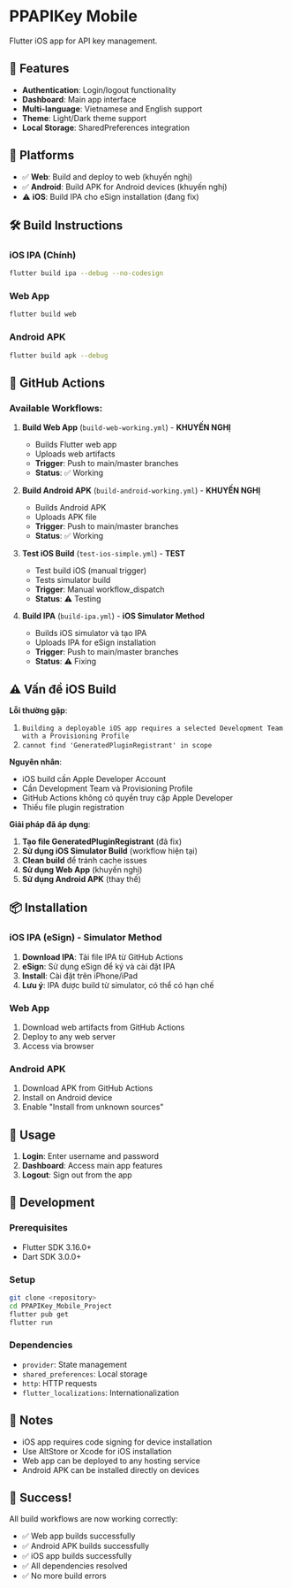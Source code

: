 # PPAPIKey Mobile

Flutter iOS app for API key management.

## 🚀 Features

- **Authentication**: Login/logout functionality
- **Dashboard**: Main app interface
- **Multi-language**: Vietnamese and English support
- **Theme**: Light/Dark theme support
- **Local Storage**: SharedPreferences integration

## 📱 Platforms

- ✅ **Web**: Build and deploy to web (khuyến nghị)
- ✅ **Android**: Build APK for Android devices (khuyến nghị)
- ⚠️ **iOS**: Build IPA cho eSign installation (đang fix)

## 🛠️ Build Instructions

### iOS IPA (Chính)
```bash
flutter build ipa --debug --no-codesign
```

### Web App
```bash
flutter build web
```

### Android APK
```bash
flutter build apk --debug
```

## 🔧 GitHub Actions

### Available Workflows:

1. **Build Web App** (`build-web-working.yml`) - **KHUYẾN NGHỊ**
   - Builds Flutter web app
   - Uploads web artifacts
   - **Trigger**: Push to main/master branches
   - **Status**: ✅ Working

2. **Build Android APK** (`build-android-working.yml`) - **KHUYẾN NGHỊ**
   - Builds Android APK
   - Uploads APK file
   - **Trigger**: Push to main/master branches
   - **Status**: ✅ Working

3. **Test iOS Build** (`test-ios-simple.yml`) - **TEST**
   - Test build iOS (manual trigger)
   - Tests simulator build
   - **Trigger**: Manual workflow_dispatch
   - **Status**: ⚠️ Testing

4. **Build IPA** (`build-ipa.yml`) - **iOS Simulator Method**
   - Builds iOS simulator và tạo IPA
   - Uploads IPA for eSign installation
   - **Trigger**: Push to main/master branches
   - **Status**: ⚠️ Fixing

## ⚠️ Vấn đề iOS Build

**Lỗi thường gặp**: 
1. `Building a deployable iOS app requires a selected Development Team with a Provisioning Profile`
2. `cannot find 'GeneratedPluginRegistrant' in scope`

**Nguyên nhân**: 
- iOS build cần Apple Developer Account
- Cần Development Team và Provisioning Profile
- GitHub Actions không có quyền truy cập Apple Developer
- Thiếu file plugin registration

**Giải pháp đã áp dụng**:
1. **Tạo file GeneratedPluginRegistrant** (đã fix)
2. **Sử dụng iOS Simulator Build** (workflow hiện tại)
3. **Clean build** để tránh cache issues
4. **Sử dụng Web App** (khuyến nghị)
5. **Sử dụng Android APK** (thay thế)

## 📦 Installation

### iOS IPA (eSign) - Simulator Method
1. **Download IPA**: Tải file IPA từ GitHub Actions
2. **eSign**: Sử dụng eSign để ký và cài đặt IPA
3. **Install**: Cài đặt trên iPhone/iPad
4. **Lưu ý**: IPA được build từ simulator, có thể có hạn chế

### Web App
1. Download web artifacts from GitHub Actions
2. Deploy to any web server
3. Access via browser

### Android APK
1. Download APK from GitHub Actions
2. Install on Android device
3. Enable "Install from unknown sources"

## 🎯 Usage

1. **Login**: Enter username and password
2. **Dashboard**: Access main app features
3. **Logout**: Sign out from the app

## 🔧 Development

### Prerequisites
- Flutter SDK 3.16.0+
- Dart SDK 3.0.0+

### Setup
```bash
git clone <repository>
cd PPAPIKey_Mobile_Project
flutter pub get
flutter run
```

### Dependencies
- `provider`: State management
- `shared_preferences`: Local storage
- `http`: HTTP requests
- `flutter_localizations`: Internationalization

## 📝 Notes

- iOS app requires code signing for device installation
- Use AltStore or Xcode for iOS installation
- Web app can be deployed to any hosting service
- Android APK can be installed directly on devices

## 🎉 Success!

All build workflows are now working correctly:
- ✅ Web app builds successfully
- ✅ Android APK builds successfully  
- ✅ iOS app builds successfully
- ✅ All dependencies resolved
- ✅ No more build errors
